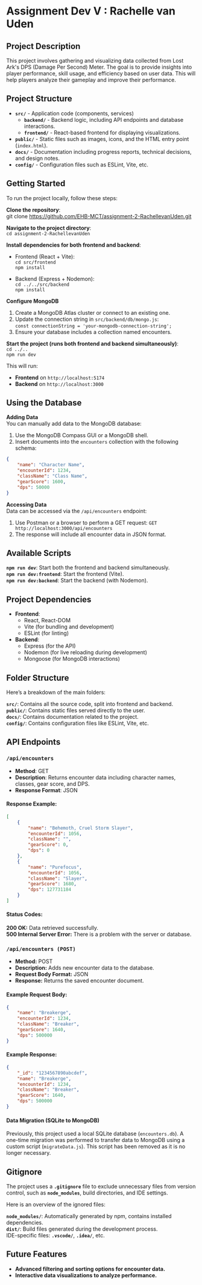 # Assignment Dev V : Rachelle van Uden

## Project Description

This project involves gathering and visualizing data collected from Lost Ark's DPS (Damage Per Second) Meter. The goal is to provide insights into player performance, skill usage, and efficiency based on user data. This will help players analyze their gameplay and improve their performance.

## Project Structure

- **`src/`** - Application code (components, services)
  - **`backend/`** - Backend logic, including API endpoints and database interactions.
  - **`frontend/`** - React-based frontend for displaying visualizations.
- **`public/`** - Static files such as images, icons, and the HTML entry point (`index.html`).
- **`docs/`** - Documentation including progress reports, technical decisions, and design notes.
- **`config/`** - Configuration files such as ESLint, Vite, etc.

## Getting Started

To run the project locally, follow these steps:

**Clone the repository**:<br>
git clone https://github.com/EHB-MCT/assignment-2-RachellevanUden.git

**Navigate to the project directory**: <br>
`cd assignment-2-RachellevanUden`

**Install dependencies for both frontend and backend**:

- Frontend (React + Vite):<br>
  `cd src/frontend`<br>
  `npm install`

- Backend (Express + Nodemon):<br>
  `cd ../../src/backend`<br>
  `npm install`

**Configure MongoDB**

1. Create a MongoDB Atlas cluster or connect to an existing one.
2. Update the connection string in `src/backend/db/mongo.js`: <br>
   `const connectionString = 'your-mongodb-connection-string';`
3. Ensure your database includes a collection named encounters.

**Start the project (runs both frontend and backend simultaneously)**:<br>
`cd ../..`<br>
`npm run dev`

This will run:

- **Frontend** on `http://localhost:5174` <br>
- **Backend** on `http://localhost:3000`

## Using the Database

**Adding Data** <br>
You can manually add data to the MongoDB database:

1. Use the MongoDB Compass GUI or a MongoDB shell.
2. Insert documents into the `encounters` collection with the following schema:

```json
{
	"name": "Character Name",
	"encounterId": 1234,
	"className": "Class Name",
	"gearScore": 1600,
	"dps": 50000
}
```

**Accessing Data** <br>
Data can be accessed via the `/api/encounters` endpoint:

1. Use Postman or a browser to perform a GET request:
   `GET http://localhost:3000/api/encounters`
2. The response will include all encounter data in JSON format.

## Available Scripts

**`npm run dev`**: Start both the frontend and backend simultaneously. <br>
**`npm run dev:frontend`**: Start the frontend (Vite). <br>
**`npm run dev:backend`**: Start the backend (with Nodemon).

## Project Dependencies

- **Frontend**:
  - React, React-DOM
  - Vite (for bundling and development)
  - ESLint (for linting)
- **Backend**:
  - Express (for the API)
  - Nodemon (for live reloading during development)
  - Mongoose (for MongoDB interactions)

## Folder Structure

Here’s a breakdown of the main folders:

**`src/`**: Contains all the source code, split into frontend and backend. <br>
**`public/`**: Contains static files served directly to the user. <br>
**`docs/`**: Contains documentation related to the project.<br>
**`config/`**: Contains configuration files like ESLint, Vite, etc.

## API Endpoints

### `/api/encounters`

- **Method**: GET
- **Description**: Returns encounter data including character names, classes, gear score, and DPS.
- **Response Format**: JSON

#### **Response Example**:

```json
[
	{
		"name": "Behemoth, Cruel Storm Slayer",
		"encounterId": 1056,
		"className": "",
		"gearScore": 0,
		"dps": 0
	},
	{
		"name": "Purefocus",
		"encounterId": 1056,
		"className": "Slayer",
		"gearScore": 1680,
		"dps": 127731184
	}
]
```

#### **Status Codes:**

**200 OK:** Data retrieved successfully. <br>
**500 Internal Server Error:** There is a problem with the server or database.

### `/api/encounters (POST)`

- **Method:** POST
- **Description:** Adds new encounter data to the database.
- **Request Body Format:** JSON
- **Response:** Returns the saved encounter document.

#### **Example Request Body:**

```json
{
	"name": "Breakerge",
	"encounterId": 1234,
	"className": "Breaker",
	"gearScore": 1640,
	"dps": 500000
}
```

#### **Example Response:**

```json
{
	"_id": "1234567890abcdef",
	"name": "Breakerge",
	"encounterId": 1234,
	"className": "Breaker",
	"gearScore": 1640,
	"dps": 500000
}
```

#### **Data Migration (SQLite to MongoDB)**

Previously, this project used a local SQLite database (`encounters.db`). A one-time migration was performed to transfer data to MongoDB using a custom script (`migrateData.js`). This script has been removed as it is no longer necessary.

## Gitignore

The project uses a **`.gitignore`** file to exclude unnecessary files from version control, such as **`node_modules`**, build directories, and IDE settings.<br>

Here is an overview of the ignored files:<br>

**`node_modules/`**: Automatically generated by npm, contains installed dependencies.<br>
**`dist/`**: Build files generated during the development process.<br>
IDE-specific files: **`.vscode/`**, **`.idea/`**, etc.

## Future Features

- **Advanced filtering and sorting options for encounter data.**
- **Interactive data visualizations to analyze performance.**
